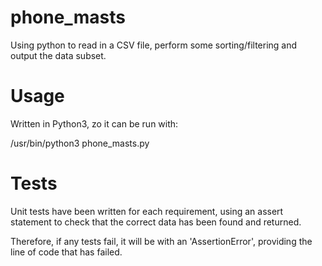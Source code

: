 # phone_masts
Using python to read in a CSV file, perform some sorting/filtering and output the data subset.

# Usage
Written in Python3, zo it can be run with:

/usr/bin/python3 phone_masts.py

# Tests
Unit tests have been written for each requirement, using an assert statement to check that the correct
data has been found and returned.

Therefore, if any tests fail, it will be with an 'AssertionError', providing the line of code that has failed.
